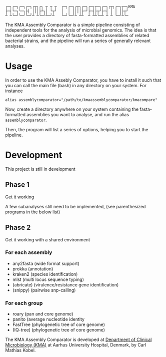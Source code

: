 
```
┌─┐┌─┐┌─┐┌─┐┌┬┐┌┐ ┬ ┬ ┬  ┌─┐┌─┐┌┬┐┌─┐┌─┐┬─┐┌─┐┌┬┐┌─┐┬─┐KMA 
├─┤└─┐└─┐├┤ │││├┴┐│ └┬┘  │  │ ││││├─┘├─┤├┬┘├─┤ │ │ │├┬┘
┴ ┴└─┘└─┘└─┘┴ ┴└─┘┴─┘┴   └─┘└─┘┴ ┴┴  ┴ ┴┴└─┴ ┴ ┴ └─┘┴└─
```

The KMA Assembly Comparator is a simple pipeline consisting of independent tools for the analysis of microbial genomics. The idea is that the user provides a directory of fasta-formatted assemblies of related bacterial strains, and the pipeline will run a series of generally relevant analyses.

# Usage
In order to use the KMA Assebly Comparator, you have to install it such that you can call the main file (bash) in any directory on your system. For instance
```
alias assemblycomparator="/path/to/kmaassemblycomparator/kmacompare"
```

Now, create a directory anywhere on your system containing the fasta-formatted assemblies you want to analyse, and run the alias `assemblycomparator`.

Then, the program will list a series of options, helping you to start the pipeline.


# Development

This project is still in development

## Phase 1
Get it working

A few subanalyses still need to be implemented, (see parenthesized programs in the below list)

## Phase 2
Get it working with a shared environment


### For each assembly
  * any2fasta (wide format support)
  * prokka (annotation)
  * kraken2 (species identification)
  * mlst (multi locus sequence typing)
  * (abricate) (virulence/resistance gene identification)
  * (snippy) (pairwise snp-calling)
  
  
### For each group
  * roary (pan and core genome)
  * panito (average nucleotide identity
  * FastTree (phylogenetic tree of core genome)
  * (IQ-tree) (phylogenetic tree of core genome)
  
  
  
The KMA Assembly Comparator is developed at [Department of Clinical Microbiology (KMA)](https://www.auh.dk/om-auh/afdelinger/klinisk-mikrobiologisk-afdeling/) at Aarhus University Hospital, Denmark, by Carl Mathias Kobel.
  
